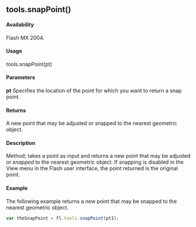 ## tools.snapPoint()

#### Availability

Flash MX 2004.

#### Usage

tools.snapPoint(pt)

#### Parameters

**pt** Specifies the location of the point for which you want to return a snap point.

#### Returns

A new point that may be adjusted or snapped to the nearest geometric object.

#### Description

Method; takes a point as input and returns a new point that may be adjusted or *snapped* to the nearest geometric object. If snapping is disabled in the View menu in the Flash user interface, the point returned is the original point.

#### Example

The following example returns a new point that may be snapped to the nearest geometric object.
```javascript
var theSnapPoint = fl.tools.snapPoint(pt1);
```
